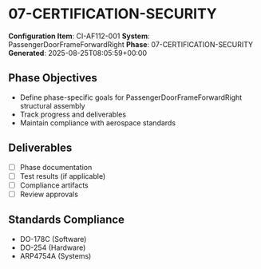 # 07-CERTIFICATION-SECURITY

**Configuration Item**: CI-AF112-001
**System**: PassengerDoorFrameForwardRight
**Phase**: 07-CERTIFICATION-SECURITY
**Generated**: 2025-08-25T08:05:59+00:00

## Phase Objectives
- Define phase-specific goals for PassengerDoorFrameForwardRight structural assembly
- Track progress and deliverables
- Maintain compliance with aerospace standards

## Deliverables
- [ ] Phase documentation
- [ ] Test results (if applicable)
- [ ] Compliance artifacts
- [ ] Review approvals

## Standards Compliance
- DO-178C (Software)
- DO-254 (Hardware)
- ARP4754A (Systems)

